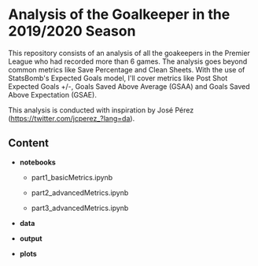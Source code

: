 # Analysis of the Goalkeeper in the 2019/2020 Season

This repository consists of an analysis of all the goakeepers in the Premier League who had recorded more than 6 games. The analysis goes beyond common metrics like Save Percentage and Clean Sheets. With the use of StatsBomb's Expected Goals model, I'll cover metrics like Post Shot Expected Goals +/-, Goals Saved Above Average (GSAA) and Goals Saved Above Expectation (GSAE).

This analysis is conducted with inspiration by José Pérez (https://twitter.com/jcperez_?lang=da).

## Content

* **notebooks**
    * part1_basicMetrics.ipynb

    * part2_advancedMetrics.ipynb

    * part3_advancedMetrics.ipynb


* **data**

* **output**

* **plots**
